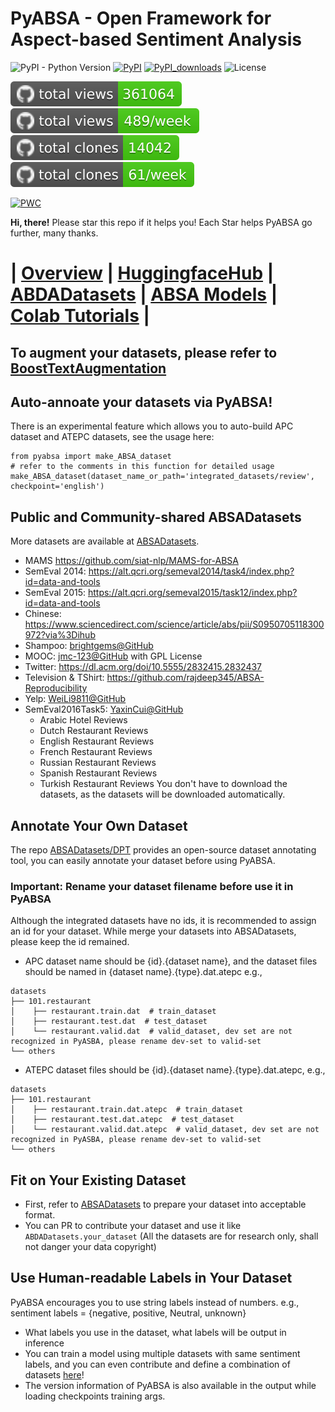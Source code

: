 # PyABSA - Open Framework for Aspect-based Sentiment Analysis

![PyPI - Python Version](https://img.shields.io/badge/python-3.6-blue.svg)
[![PyPI](https://img.shields.io/pypi/v/pyabsa)](https://pypi.org/project/pyabsa/)
[![PyPI_downloads](https://img.shields.io/pypi/dm/pyabsa)](https://pypi.org/project/pyabsa/)
![License](https://img.shields.io/pypi/l/pyabsa?logo=PyABSA)

[![total views](https://raw.githubusercontent.com/yangheng95/PyABSA/traffic/total_views.svg)](https://github.com/yangheng95/PyABSA/tree/traffic#-total-traffic-data-badge)
[![total views per week](https://raw.githubusercontent.com/yangheng95/PyABSA/traffic/total_views_per_week.svg)](https://github.com/yangheng95/PyABSA/tree/traffic#-total-traffic-data-badge)
[![total clones](https://raw.githubusercontent.com/yangheng95/PyABSA/traffic/total_clones.svg)](https://github.com/yangheng95/PyABSA/tree/traffic#-total-traffic-data-badge)
[![total clones per week](https://raw.githubusercontent.com/yangheng95/PyABSA/traffic/total_clones_per_week.svg)](https://github.com/yangheng95/PyABSA/tree/traffic#-total-traffic-data-badge)

[![PWC](https://img.shields.io/endpoint.svg?url=https://paperswithcode.com/badge/back-to-reality-leveraging-pattern-driven/aspect-based-sentiment-analysis-on-semeval)](https://paperswithcode.com/sota/aspect-based-sentiment-analysis-on-semeval?p=back-to-reality-leveraging-pattern-driven)

**Hi, there!** Please star this repo if it helps you! Each Star helps PyABSA go further, many thanks.

# | [Overview](../README.MD) | [HuggingfaceHub](huggingface_readme.md) | [ABDADatasets](dataset_readme.md) | [ABSA Models](model_readme.md) | [Colab Tutorials](tutorial_readme.md) |


## To augment your datasets, please refer to [BoostTextAugmentation](https://github.com/yangheng95/BoostTextAugmentation)

## Auto-annoate your datasets via PyABSA!
There is an experimental feature which allows you to auto-build APC dataset and ATEPC datasets, see the usage here:
```python3 
from pyabsa import make_ABSA_dataset 
# refer to the comments in this function for detailed usage
make_ABSA_dataset(dataset_name_or_path='integrated_datasets/review', checkpoint='english')
```

## Public and Community-shared ABSADatasets

More datasets are available at [ABSADatasets](https://github.com/yangheng95/ABSADatasets).

- MAMS https://github.com/siat-nlp/MAMS-for-ABSA
- SemEval 2014: https://alt.qcri.org/semeval2014/task4/index.php?id=data-and-tools
- SemEval 2015: https://alt.qcri.org/semeval2015/task12/index.php?id=data-and-tools
- Chinese: https://www.sciencedirect.com/science/article/abs/pii/S0950705118300972?via%3Dihub
- Shampoo: [brightgems@GitHub](https://github.com/brightgems/ABSADatasets)
- MOOC: [jmc-123@GitHub](https://github.com/jmc-123/ABSADatasets) with GPL License
- Twitter: https://dl.acm.org/doi/10.5555/2832415.2832437
- Television & TShirt: https://github.com/rajdeep345/ABSA-Reproducibility
- Yelp: [WeiLi9811@GitHub](https://github.com/WeiLi9811)
- SemEval2016Task5: [YaxinCui@GitHub](https://github.com/YaxinCui/ABSADataset)
    - Arabic Hotel Reviews
    - Dutch Restaurant Reviews
    - English Restaurant Reviews
    - French Restaurant Reviews
    - Russian Restaurant Reviews
    - Spanish Restaurant Reviews
    - Turkish Restaurant Reviews
      You don't have to download the datasets, as the datasets will be downloaded automatically.

## Annotate Your Own Dataset

The repo [ABSADatasets/DPT](https://github.com/yangheng95/ABSADatasets/tree/v1.2/DPT) provides an open-source dataset
annotating tool, you can easily annotate your dataset before using PyABSA.

### Important: Rename your dataset filename before use it in PyABSA

Although the integrated datasets have no ids, it is recommended to assign an id for your dataset. While merge your
datasets into ABSADatasets, please keep the id remained.

- APC dataset name should be {id}.{dataset name}, and the dataset files should be named in {dataset
  name}.{type}.dat.atepc e.g.,

```tree
datasets
├── 101.restaurant
│    ├── restaurant.train.dat  # train_dataset
│    ├── restaurant.test.dat  # test_dataset
│    └── restaurant.valid.dat  # valid_dataset, dev set are not recognized in PyASBA, please rename dev-set to valid-set
└── others
```

- ATEPC dataset files should be {id}.{dataset name}.{type}.dat.atepc, e.g.,

```tree
datasets
├── 101.restaurant
│    ├── restaurant.train.dat.atepc  # train_dataset
│    ├── restaurant.test.dat.atepc  # test_dataset
│    └── restaurant.valid.dat.atepc  # valid_dataset, dev set are not recognized in PyASBA, please rename dev-set to valid-set
└── others
```

## Fit on Your Existing Dataset

- First, refer to [ABSADatasets](https://github.com/yangheng95/ABSADatasets) to prepare your dataset into acceptable
  format.
- You can PR to contribute your dataset and use it like `ABDADatasets.your_dataset` (All the datasets are for research
  only, shall not danger your data copyright)

## Use Human-readable Labels in Your Dataset

PyABSA encourages you to use string labels instead of numbers. e.g., sentiment labels = {negative, positive, Neutral,
unknown}

- What labels you use in the dataset, what labels will be output in inference
- You can train a model using multiple datasets with same sentiment labels, and you can even contribute and define a
  combination of datasets [here](../pyabsa/functional/dataset/dataset_manager.py)!
- The version information of PyABSA is also available in the output while loading checkpoints training args.
